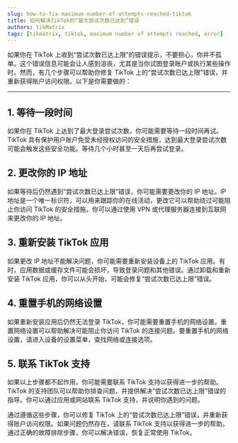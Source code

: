 ```yaml
---
slug: how-to-fix-maximum-number-of-attempts-reached-tiktok
title: 如何解决TikTok的“最大尝试次数已达到”错误
authors: tikMatrix
tags: [tikmatrix, tiktok, maximum number of attempts reached, error]
---
```


如果你在 TikTok 上收到“尝试次数已达上限”的错误提示，不要担心，你并不孤单。这个错误信息可能会让人感到沮丧，尤其是当你试图登录账户或执行某些操作时。然而，有几个步骤可以帮助你修复 TikTok 上的“尝试次数已达上限”错误，并重新获得账户访问权限。以下是你需要做的：

<!--truncate-->
---

## 1. 等待一段时间

如果你在 TikTok 上达到了最大登录尝试次数，你可能需要等待一段时间再试。TikTok 具有保护用户账户免受未经授权访问的安全措施，达到最大登录尝试次数可能会触发这些安全功能。等待几个小时甚至一天后再尝试登录。

## 2. 更改你的 IP 地址

如果等待后仍然遇到“尝试次数已达上限”错误，你可能需要更改你的 IP 地址。IP 地址是一个唯一标识符，可以用来跟踪你的在线活动，更改它可以帮助绕过可能阻止你访问 TikTok 的安全措施。你可以通过使用 VPN 或代理服务器连接到互联网来更改你的 IP 地址。

## 3. 重新安装 TikTok 应用

如果更改 IP 地址不能解决问题，你可能需要重新安装设备上的 TikTok 应用。有时，应用数据或缓存文件可能会损坏，导致登录问题和其他错误。通过卸载和重新安装 TikTok 应用，你可以从头开始，可能会修复“尝试次数已达上限”错误。

## 4. 重置手机的网络设置

如果重新安装应用后仍然无法登录 TikTok，你可能需要重置手机的网络设置。重置网络设置可以帮助解决可能阻止你访问 TikTok 的连接问题。要重置手机的网络设置，请进入设备的设置菜单，查找网络或连接选项。

## 5. 联系 TikTok 支持

如果以上步骤都不起作用，你可能需要联系 TikTok 支持以获得进一步的帮助。TikTok 的支持团队可以帮助你排查问题，并提供解决“尝试次数已达上限”错误的指导。你可以通过应用或网站联系 TikTok 支持，并说明你遇到的问题。

通过遵循这些步骤，你可以修复 TikTok 上的“尝试次数已达上限”错误，并重新获得账户访问权限。如果问题仍然存在，请联系 TikTok 支持以获得进一步的帮助。通过正确的故障排除步骤，你可以解决错误，恢复正常使用 TikTok。
